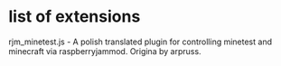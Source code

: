 # list of extensions

rjm_minetest.js - A polish translated plugin for controlling minetest and minecraft via raspberryjammod. Origina by arpruss.
